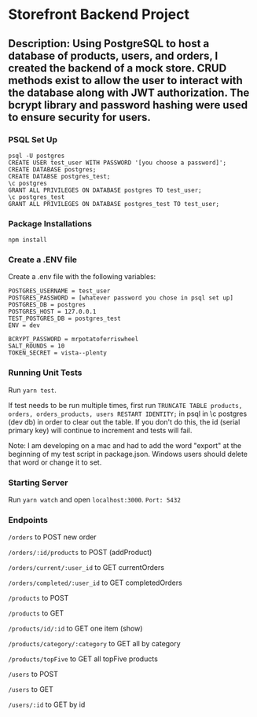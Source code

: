 # Storefront Backend Project

## Description: Using PostgreSQL to host a database of products, users, and orders, I created the backend of a mock store. CRUD methods exist to allow the user to interact with the database along with JWT authorization. The bcrypt library and password hashing were used to ensure security for users.

### PSQL Set Up
```
psql -U postgres
CREATE USER test_user WITH PASSWORD '[you choose a password]';
CREATE DATABASE postgres;
CREATE DATABSE postgres_test;
\c postgres
GRANT ALL PRIVILEGES ON DATABASE postgres TO test_user;
\c postgres_test
GRANT ALL PRIVILEGES ON DATABASE postgres_test TO test_user;
```

### Package Installations
```
npm install
```

### Create a .ENV file
Create a .env file with the following variables:

```
POSTGRES_USERNAME = test_user
POSTGRES_PASSWORD = [whatever password you chose in psql set up]
POSTGRES_DB = postgres
POSTGRES_HOST = 127.0.0.1
TEST_POSTGRES_DB = postgres_test
ENV = dev

BCRYPT_PASSWORD = mrpotatoferriswheel
SALT_ROUNDS = 10
TOKEN_SECRET = vista--plenty
```

### Running Unit Tests
Run ```yarn test```. 

If test needs to be run multiple times, first run ```TRUNCATE TABLE products, orders, orders_products, users RESTART IDENTITY;``` in psql in \c postgres (dev db) in order to clear out the table. If you don't do this, the id (serial primary key) will continue to increment and tests will fail.

Note: I am developing on a mac and had to add the word "export" at the beginning of my test script in package.json. Windows users should delete that word or change it to set.

### Starting Server
Run ```yarn watch``` and open ```localhost:3000```.
```Port: 5432```

### Endpoints

```/orders``` to POST new order

```/orders/:id/products``` to POST (addProduct)

```/orders/current/:user_id``` to GET currentOrders 

```/orders/completed/:user_id``` to GET completedOrders


```/products``` to POST

```/products``` to GET

```/products/id/:id``` to GET one item (show)

```/products/category/:category``` to GET all by category

```/products/topFive``` to GET all topFive products


```/users``` to POST

```/users``` to GET

```/users/:id``` to GET by id

